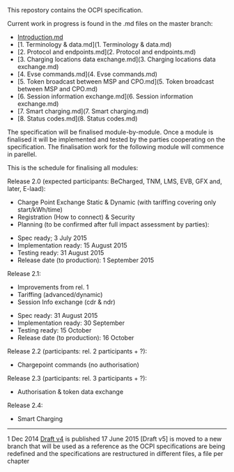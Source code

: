 This repostory contains the OCPI specification. 

Current work in progress is found in the .md files on the master branch: 
* [Introduction.md](Introduction.md)
* [1. Terminology & data.md](1. Terminology & data.md)
* [2. Protocol and endpoints.md](2. Protocol and endpoints.md)
* [3. Charging locations data exchange.md](3. Charging locations data exchange.md)
* [4. Evse commands.md](4. Evse commands.md)
* [5. Token broadcast between MSP and CPO.md](5. Token broadcast between MSP and CPO.md)
* [6. Session information exchange.md](6. Session information exchange.md)
* [7. Smart charging.md](7. Smart charging.md)
* [8. Status codes.md](8. Status codes.md)

The specification will be finalised module-by-module. Once a module is finalised it will be implemented and tested by the parties cooperating on the specification. The finalisation work for the following module will commence in parellel.

This is the schedule for finalising all modules:

Release 2.0 (expected participants: BeCharged, TNM, LMS, EVB, GFX and, later, E-laad):
- Charge Point Exchange Static & Dynamic (with tariffing covering only start/kWh/time)
- Registration (How to connect) & Security
- Planning (to be confirmed after full impact assessment by parties):
* Spec ready; 3 July 2015
* Implementation ready: 15 August 2015
* Testing ready: 31 August 2015
* Release date (to production): 1 September 2015

Release 2.1:
- Improvements from rel. 1
- Tariffing (advanced/dynamic)
- Session Info exchange (cdr & ndr)
* Spec ready: 31 August 2015
* Implementation ready: 30 September
* Testing ready: 15 October
* Release date (to production): 16 October 

Release 2.2 (participants: rel. 2 participants + ?):
- Chargepoint commands (no authorisation)

Release 2.3 (participants: rel. 3 participants + ?):
- Authorisation & token data exchange

Release 2.4:
- Smart Charging


----
1 Dec 2014 [Draft v4](releases/OCPI-Draftv4.pdf) is published
17 June 2015 [Draft v5] is moved to a new branch that will be used as a reference as the OCPI specifications are being redefined and the specifications are restructured in different files, a file per chapter

